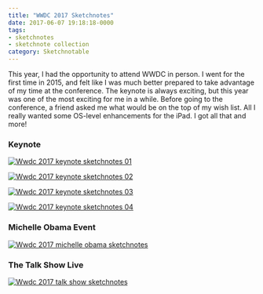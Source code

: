 ```yaml
---
title: "WWDC 2017 Sketchnotes"
date: 2017-06-07 19:18:18-0000
tags:
- sketchnotes
- sketchnote collection
category: Sketchnotable
---
```


This year, I had the opportunity to attend WWDC in person. I went for the first time in 2015, and felt like I was much better prepared to take advantage of my time at the conference. The keynote is always exciting, but this year was one of the most exciting for me in a while. Before going to the conference, a friend asked me what would be on the top of my wish list. All I really wanted some OS-level enhancements for the iPad. I got all that and more!

### Keynote

[![Wwdc 2017 keynote sketchnotes 01](/uploads/2018/e58097dc80.jpg)](/uploads/2018/e58097dc80.jpg)

[![Wwdc 2017 keynote sketchnotes 02](/uploads/2018/9fadb9503a.jpg)](/uploads/2018/9fadb9503a.jpg)

[![Wwdc 2017 keynote sketchnotes 03](/uploads/2018/2fb70b1474.jpg)](/uploads/2018/2fb70b1474.jpg)

[![Wwdc 2017 keynote sketchnotes 04](/uploads/2018/eb9f49987b.jpg)](/uploads/2018/eb9f49987b.jpg)


### Michelle Obama Event

[![Wwdc 2017 michelle obama sketchnotes](/uploads/2018/562296867c.jpg)](/uploads/2018/562296867c.jpg)


### The Talk Show Live

[![Wwdc 2017 talk show sketchnotes](/uploads/2018/790abf0c6c.jpg)](/uploads/2018/790abf0c6c.jpg)